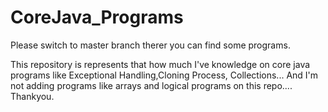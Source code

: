 # CoreJava_Programs

Please switch to master branch therer you can find some programs.

This repository is represents that how much I've knowledge on core java programs like Exceptional Handling,Cloning Process, Collections...
And I'm not adding programs like arrays and logical programs on this repo....
Thankyou.
